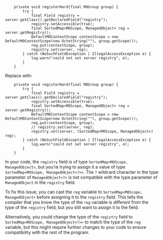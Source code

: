 ```
    private void registerHard(final MOGroup group) {
        try {
            final Field registry = server.getClass().getDeclaredField("registry");
            registry.setAccessible(true);
            final SortedMap<MOScope, ManagedObject> reg = server.getRegistry();
            DefaultMOContextScope contextScope = new DefaultMOContextScope(new OctetString(""), group.getScope());
            reg.put(contextScope, group);
            registry.set(server, reg);
        } catch (NoSuchFieldException | IllegalAccessException e) {
            log.warn("could not set server registry", e);
        }
    }
```

Replace with:
```
    private void registerHard(final MOGroup group) {
        try {
            final Field registry = server.getClass().getDeclaredField("registry");
            registry.setAccessible(true);
            final SortedMap<MOScope, ManagedObject> reg = server.getRegistry();
            DefaultMOContextScope contextScope = new DefaultMOContextScope(new OctetString(""), group.getScope());
            reg.put(contextScope, group);
            // registry.set(server, reg);
            registry.set(server, (SortedMap<MOScope, ManagedObject>) reg);
        } catch (NoSuchFieldException | IllegalAccessException e) {
            log.warn("could not set server registry", e);
        }
    }
```
In your code, the `registry` field is of type `SortedMap<MOScope, ManagedObject>`, but you're trying to assign it a value of type `SortedMap<MOScope, ManagedObject<?>>`. The `?` wildcard character in the type parameter of `ManagedObject<?>` is not compatible with the type parameter of `ManagedObject` in the `registry` field.


To fix this issue, you can cast the `reg` variable to `SortedMap<MOScope, ManagedObject>` before assigning it to the `registry` field. This tells the compiler that you know the type of the `reg` variable is different from the type of the `registry` field, but you still want to assign it to the field.

Alternatively, you could change the type of the `registry` field to `SortedMap<MOScope, ManagedObject<?>>` to match the type of the `reg` variable, but this might require further changes to your code to ensure compatibility with the rest of the program.